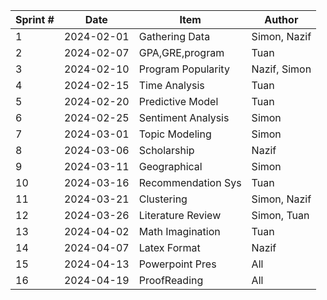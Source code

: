 | Sprint # | Date       | Item             |Author            |
|----------|------------|------------------|------------------|
| 1        | 2024-02-01 |Gathering Data    |Simon, Nazif      |
| 2        | 2024-02-07 |GPA,GRE,program   |Tuan              |
| 3        | 2024-02-10 |Program Popularity|Nazif, Simon      |
| 4        | 2024-02-15 |Time Analysis     |Tuan              |
| 5        | 2024-02-20 |Predictive Model  |Tuan              |
| 6        | 2024-02-25 |Sentiment Analysis|Simon             |
| 7        | 2024-03-01 |Topic Modeling    |Simon             |
| 8        | 2024-03-06 |Scholarship       |Nazif             |
| 9        | 2024-03-11 |Geographical      |Simon             |
| 10       | 2024-03-16 |Recommendation Sys|Tuan              |
| 11       | 2024-03-21 |Clustering        |Simon, Nazif      |
| 12       | 2024-03-26 |Literature Review |Simon, Tuan       |
| 13       | 2024-04-02 |Math Imagination  |Tuan              |
| 14       | 2024-04-07 |Latex Format      |Nazif             |
| 15       | 2024-04-13 |Powerpoint Pres   |All               |
| 16       | 2024-04-19 |ProofReading      |All               |

